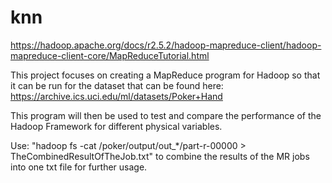 # knn

https://hadoop.apache.org/docs/r2.5.2/hadoop-mapreduce-client/hadoop-mapreduce-client-core/MapReduceTutorial.html

This project focuses on creating a MapReduce program for Hadoop so that it can be run for the dataset that can be found here: https://archive.ics.uci.edu/ml/datasets/Poker+Hand

This program will then be used to test and compare the performance of the Hadoop Framework for different physical variables.

Use: "hadoop fs -cat /poker/output/out_*/part-r-00000 > TheCombinedResultOfTheJob.txt" to combine the results of the MR jobs into one txt file for further usage.
